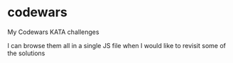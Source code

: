 # codewars
My Codewars KATA challenges

I can browse them all in a single JS file when I would like to revisit some of the solutions
